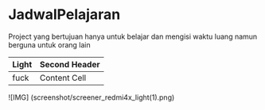 # JadwalPelajaran
Project yang bertujuan hanya untuk belajar dan mengisi waktu luang namun berguna untuk orang lain

| Light  | Second Header |
| ------------- | ------------- |
|  fuck| Content Cell  |
![IMG] (screenshot/screener_redmi4x_light(1).png)
